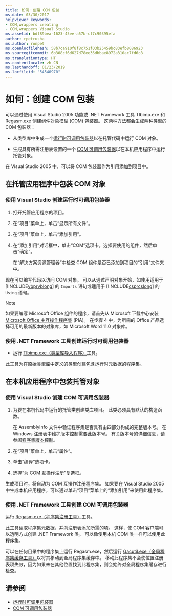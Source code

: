 ```yaml
---
title: 如何：创建 COM 包装
ms.date: 03/30/2017
helpviewer_keywords:
- COM,wrappers creating
- COM,wrappers Visual Studio
ms.assetid: bdf89bea-1623-45ee-a57b-cf7c90395efa
author: rpetrusha
ms.author: ronpet
ms.openlocfilehash: 58b7ca910f8f8c751f03b25459bc83efb8086923
ms.sourcegitcommit: 6b308cf6d627d78ee36dbbae8972a310ac7fd6c8
ms.translationtype: HT
ms.contentlocale: zh-CN
ms.lasthandoff: 01/23/2019
ms.locfileid: "54540970"
---
```

# <a name="how-to-create-com-wrappers"></a>如何：创建 COM 包装

可以通过使用 Visual Studio 2005 功能或 .NET Framework 工具 Tlbimp.exe 和 Regasm.exe 创建组件对象模型 (COM) 包装器。 这两种方法都会生成两种类型的 COM 包装器：

-   从类型库中生成一个[运行时可调用包装器](../../../docs/framework/interop/runtime-callable-wrapper.md)以在托管代码中运行 COM 对象。

-   生成具有所需注册表设置的一个 [COM 可调用包装器](../../../docs/framework/interop/com-callable-wrapper.md)以在本机应用程序中运行托管对象。

在 Visual Studio 2005 中，可以将 COM 包装器作为引用添加到项目中。

## <a name="wrap-com-objects-in-a-managed-application"></a>在托管应用程序中包装 COM 对象

### <a name="to-create-a-runtime-callable-wrapper-using-visual-studio"></a>使用 Visual Studio 创建运行时可调用包装器

1.  打开托管应用程序的项目。

2.  在“项目”菜单上，单击“显示所有文件”。

3.  在“项目”菜单上，单击“添加引用”。

4.  在“添加引用”对话框中，单击“COM”选项卡，选择要使用的组件，然后单击“确定”。

     在“解决方案资源管理器”中检查 COM 组件是否已添加到项目的“引用”文件夹中。

现在可以编写代码以访问 COM 对象。 可以从通过声明对象开始，如使用适用于 [!INCLUDE[vbprvblong](../../../includes/vbprvblong-md.md)] 的 `Imports` 语句或适用于 [!INCLUDE[csprcslong](../../../includes/csprcslong-md.md)] 的 `Using` 语句。

> [!NOTE]
> 如果要编写 Microsoft Office 组件的程序，请首先从 Microsoft 下载中心安装 [Microsoft Office 主互操作程序集](https://go.microsoft.com/fwlink/?LinkId=50479) (PIA)。 在步骤 4 中，为所需的 Office 产品选择可用的最新版本的对象库，如 Microsoft Word 11.0 对象库。  
  
### <a name="to-create-a-runtime-callable-wrapper-using-net-framework-tools"></a>使用 .NET Framework 工具创建运行时可调用包装器  
  
-   运行 [Tlbimp.exe（类型库导入程序）](../../../docs/framework/tools/tlbimp-exe-type-library-importer.md)工具。  
  
 此工具为在原始类型库中定义的类型创建包含运行时元数据的程序集。  
  
## <a name="wrap-managed-objects-in-a-native-application"></a>在本机应用程序中包装托管对象  
  
### <a name="to-create-a-com-callable-wrapper-using-visual-studio"></a>使用 Visual Studio 创建 COM 可调用包装器  
  
1.  为要在本机代码中运行的托管类创建类库项目。 此类必须具有默认的构造函数。  
  
     在 AssemblyInfo 文件中验证程序集是否具有由四部分构成的完整版本号。 在 Windows 注册表中维护版本控制需要此版本号。 有关版本号的详细信息，请参阅[程序集版本控制](../../../docs/framework/app-domains/assembly-versioning.md)。  
  
2.  在“项目”菜单上，单击“属性”。  
  
3.  单击“编译”选项卡。  
  
4.  选择“为 COM 互操作注册”复选框。  
  
 生成项目时，将自动为 COM 互操作注册程序集。 如果要在 Visual Studio 2005 中生成本机应用程序，可以通过单击“项目”菜单上的“添加引用”来使用此程序集。  
  
### <a name="to-create-a-com-callable-wrapper-using-net-framework-tools"></a>使用 .NET Framework 工具创建 COM 可调用包装器  
  
运行 [Regasm.exe（程序集注册工具）](../../../docs/framework/tools/regasm-exe-assembly-registration-tool.md)工具。  
  
此工具读取程序集元数据，并向注册表添加所需的项。 这样，使 COM 客户端可以透明方式创建 .NET Framework 类。 可以像使用本机 COM 类一样可以使用此程序集。  
  
可以在任何目录中的程序集上运行 Regasm.exe，然后运行 [Gacutil.exe（全局程序集缓存工具）](../../../docs/framework/tools/gacutil-exe-gac-tool.md)以将其移动到全局程序集缓存中。 移动此程序集不会使位置注册表项失效，因为如果未在其他位置找到此程序集，则会始终对全局程序集缓存进行检查。  
  
## <a name="see-also"></a>请参阅

- [运行时可调用包装器](../../../docs/framework/interop/runtime-callable-wrapper.md)
- [COM 可调用包装器](../../../docs/framework/interop/com-callable-wrapper.md)
